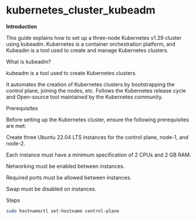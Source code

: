 # kubernetes_cluster_kubeadm

**Introduction**

This guide explains how to set up a three-node Kubernetes v1.29 cluster using kubeadm. Kubernetes is a container orchestration platform, and Kubeadm is a tool used to create and manage Kubernetes clusters.

What is kubeadm?


kubeadm is a tool used to create Kubernetes clusters.

It automates the creation of Kubernetes clusters by bootstrapping the control plane, joining the nodes, etc. Follows the Kubernetes release cycle and Open-source tool maintained by the Kubernetes community.

Prerequisites

Before setting up the Kubernetes cluster, ensure the following prerequisites are met:

Create three Ubuntu 22.04 LTS instances for the control plane, node-1, and node-2.

Each instance must have a minimum specification of 2 CPUs and 2 GB RAM.

Networking must be enabled between instances.

Required ports must be allowed between instances.

Swap must be disabled on instances.

Steps


```sh
sudo hostnamectl set-hostname control-plane

```

```sh
```

